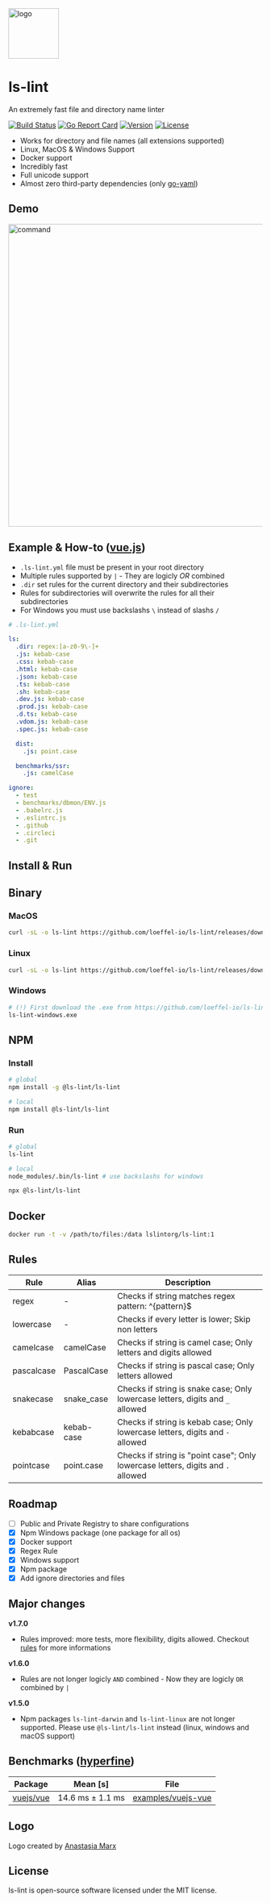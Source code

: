 <img width="100" src="https://raw.githubusercontent.com/loeffel-io/ls-lint/master/ls-lint.png" alt="logo">

# ls-lint

An extremely fast file and directory name linter

[![Build Status](http://ci.loeffel.io/api/badges/loeffel-io/ls-lint/status.svg)](http://ci.loeffel.io/loeffel-io/ls-lint)
[![Go Report Card](https://goreportcard.com/badge/github.com/loeffel-io/ls-lint)](https://goreportcard.com/report/github.com/loeffel-io/ls-lint)
<a href="https://www.npmjs.com/package/@ls-lint/ls-lint"><img src="https://img.shields.io/npm/v/@ls-lint/ls-lint.svg?sanitize=true" alt="Version"></a>
<a href="https://www.npmjs.com/package/@ls-lint/ls-lint"><img src="https://img.shields.io/npm/l/@ls-lint/ls-lint.svg?sanitize=true" alt="License"></a>

- Works for directory and file names (all extensions supported)
- Linux, MacOS & Windows Support
- Docker support
- Incredibly fast
- Full unicode support
- Almost zero third-party dependencies (only [go-yaml](https://github.com/go-yaml/yaml))

## Demo

<img src="https://i.imgur.com/plZml7D.gif" alt="command" width="600">

## Example & How-to ([vue.js](https://github.com/vuejs/vue))

- `.ls-lint.yml` file must be present in your root directory
- Multiple rules supported by `|` - They are logicly *OR* combined
- `.dir` set rules for the current directory and their subdirectories
- Rules for subdirectories will overwrite the rules for all their subdirectories
- For Windows you must use backslashs `\` instead of slashs `/` 

```yaml
# .ls-lint.yml

ls:
  .dir: regex:[a-z0-9\-]+
  .js: kebab-case
  .css: kebab-case
  .html: kebab-case
  .json: kebab-case
  .ts: kebab-case
  .sh: kebab-case
  .dev.js: kebab-case
  .prod.js: kebab-case
  .d.ts: kebab-case
  .vdom.js: kebab-case
  .spec.js: kebab-case

  dist:
    .js: point.case

  benchmarks/ssr:
    .js: camelCase

ignore:
  - test
  - benchmarks/dbmon/ENV.js
  - .babelrc.js
  - .eslintrc.js
  - .github
  - .circleci
  - .git
```

## Install & Run

## Binary

### MacOS

```bash
curl -sL -o ls-lint https://github.com/loeffel-io/ls-lint/releases/download/v1.7.0/ls-lint-darwin && chmod +x ls-lint && ./ls-lint
```

### Linux

```bash
curl -sL -o ls-lint https://github.com/loeffel-io/ls-lint/releases/download/v1.7.0/ls-lint-linux && chmod +x ls-lint && ./ls-lint
```

### Windows

```bash
# (!) First download the .exe from https://github.com/loeffel-io/ls-lint/releases/download/v1.7.0/ls-lint-windows.exe
ls-lint-windows.exe
```

## NPM

### Install

```bash
# global
npm install -g @ls-lint/ls-lint

# local
npm install @ls-lint/ls-lint
```

### Run

```bash
# global
ls-lint

# local
node_modules/.bin/ls-lint # use backslashs for windows

npx @ls-lint/ls-lint
```

## Docker

```bash
docker run -t -v /path/to/files:/data lslintorg/ls-lint:1
```

## Rules

| Rule       | Alias       | Description                                                                        |
| ---------- | ----------- | ---------------------------------------------------------------------------------- | 
| regex      | -           | Checks if string matches regex pattern: ^{pattern}$                                |
| lowercase  | -           | Checks if every letter is lower; Skip non letters                                  |
| camelcase  | camelCase   | Checks if string is camel case; Only letters and digits allowed                    |
| pascalcase | PascalCase  | Checks if string is pascal case; Only letters allowed                              |
| snakecase  | snake_case  | Checks if string is snake case; Only lowercase letters, digits and `_` allowed     | 
| kebabcase  | kebab-case  | Checks if string is kebab case; Only lowercase letters, digits and `-` allowed     |
| pointcase  | point.case  | Checks if string is "point case"; Only lowercase letters, digits and `.` allowed   |

## Roadmap

- [ ] Public and Private Registry to share configurations
- [x] Npm Windows package (one package for all os)
- [x] Docker support
- [x] Regex Rule
- [x] Windows support
- [x] Npm package
- [x] Add ignore directories and files

## Major changes

**v1.7.0**

- Rules improved: more tests, more flexibility, digits allowed. Checkout [rules](https://github.com/loeffel-io/ls-lint#rules) for more informations

**v1.6.0**

- Rules are not longer logicly `AND` combined - Now they are logicly `OR` combined by `|`

**v1.5.0**

- Npm packages `ls-lint-darwin` and `ls-lint-linux` are not longer supported. Please use `@ls-lint/ls-lint` instead (linux, windows and macOS support)

## Benchmarks ([hyperfine](https://github.com/sharkdp/hyperfine))

| Package                                    | Mean [s]           | File                                                                                                    | 
| ------------------------------------------ | ------------------ | ------------------------------------------------------------------------------------------------------- |
| [vuejs/vue](https://github.com/vuejs/vue)  | 14.6 ms ± 1.1 ms   | [examples/vuejs-vue](https://github.com/loeffel-io/ls-lint/tree/master/examples/vuejs-vue/.ls-lint.yml) |

## Logo

Logo created by [Anastasia Marx](https://www.behance.net/AnastasiaMarx)

## License

ls-lint is open-source software licensed under the MIT license.
